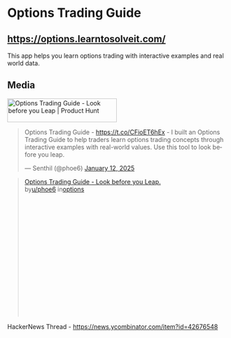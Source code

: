 # Options Trading Guide

## https://options.learntosolveit.com/

This app helps you learn options trading with interactive examples and real world data.



## Media


<a href="https://www.producthunt.com/posts/options-trading-guide?embed=true&utm_source=badge-featured&utm_medium=badge&utm_souce=badge-options&#0045;trading&#0045;guide" target="_blank"><img src="https://api.producthunt.com/widgets/embed-image/v1/featured.svg?post_id=776987&theme=light&t=1736713987694" alt="Options&#0032;Trading&#0032;Guide - Look&#0032;before&#0032;you&#0032;Leap | Product Hunt" style="width: 250px; height: 54px;" width="250" height="54" /></a>

<blockquote class="twitter-tweet"><p lang="en" dir="ltr">Options Trading Guide - <a href="https://t.co/CFioET6hEx">https://t.co/CFioET6hEx</a> - I built an Options Trading Guide to help traders learn options trading concepts through interactive examples with real-world values. Use this tool to look before you leap.</p>&mdash; Senthil (@phoe6) <a href="https://twitter.com/phoe6/status/1878541805828059595?ref_src=twsrc%5Etfw">January 12, 2025</a></blockquote> <script async src="https://platform.twitter.com/widgets.js" charset="utf-8"></script>

<blockquote class="reddit-embed-bq" style="height:316px" data-embed-height="316"><a href="https://www.reddit.com/r/options/comments/1hzw69l/options_trading_guide_look_before_you_leap/">Options Trading Guide - Look before you Leap.</a><br> by<a href="https://www.reddit.com/user/phoe6/">u/phoe6</a> in<a href="https://www.reddit.com/r/options/">options</a></blockquote><script async="" src="https://embed.reddit.com/widgets.js" charset="UTF-8"></script>


HackerNews Thread - https://news.ycombinator.com/item?id=42676548


